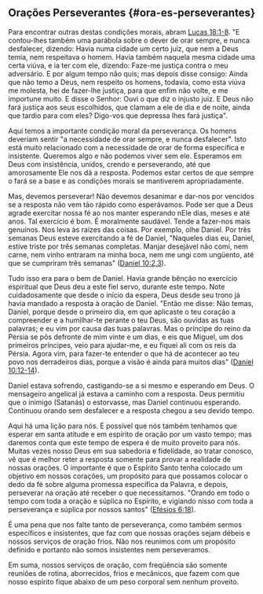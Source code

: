 ## Orações Perseverantes {#ora-es-perseverantes}

Para encontrar outras destas condições morais, abram [Lucas 18:1-8](http://bibliaonline.com.br/acf/lc/18/1-8). &quot;E contou-lhes também uma parábola sobre o dever de orar sempre, e nunca desfalecer, dizendo: Havia numa cidade um certo juiz, que nem a Deus temia, nem respeitava o homem. Havia também naquela mesma cidade uma certa viúva, e ia ter com ele, dizendo: Faze-me justiça contra o meu adversário. E por algum tempo não quis; mas depois disse consigo: Ainda que não temo a Deus, nem respeito os homens, todavia, como esta viúva me molesta, hei de fazer-lhe justiça, para que enfim não volte, e me importune muito. E disse o Senhor: Ouvi o que diz o injusto juiz. E Deus não fará justiça aos seus escolhidos, que clamam a ele de dia e de noite, ainda que tardio para com eles? Digo-vos que depressa lhes fará justiça&quot;.

Aqui temos a importante condição moral da perseverança. Os homens deveriam sentir &quot;a necessidade de orar sempre, e nunca desfalecer&quot;. Isto está muito relacionado com a necessidade de orar de forma específica e insistente. Queremos algo e não podemos viver sem ele. Esperamos em Deus com insistência, unidos, crendo e perseverando, até que amorosamente Ele nos dá a resposta. Podemos estar certos de que sempre o fará se a base e as condições morais se mantiverem apropriadamente.

Mas, devemos perseverar! Não devemos desanimar e dar-nos por vencidos se a resposta não vem tão rápido como esperávamos. Pode ser que a Deus agrade exercitar nossa fé ao nos manter esperando nEle dias, meses e até anos. Tal exercício é bom. É moralmente saudável. Tende a fazer-nos mais genuínos. Nos leva às raízes das coisas. Por exemplo, olhe Daniel. Por três semanas Deus esteve exercitando a fé de Daniel, &quot;Naqueles dias eu, Daniel, estive triste por três semanas completas. Manjar desejável não comi, nem carne, nem vinho entraram na minha boca, nem me ungi com ungüento, até que se cumpriram três semanas&quot; ([Daniel 10:2,3](http://bibliaonline.com.br/acf/dn/10/2,3)).

Tudo isso era para o bem de Daniel. Havia grande bênção no exercício espiritual que Deus deu a este fiel servo, durante este tempo. Note cuidadosamente que desde o início da espera, Deus desde seu trono já havia mandado a resposta à oração de Daniel. &quot;Então me disse: Não temas, Daniel, porque desde o primeiro dia, em que aplicaste o teu coração a compreender e a humilhar-te perante o teu Deus, são ouvidas as tuas palavras; e eu vim por causa das tuas palavras. Mas o príncipe do reino da Pérsia se pôs defronte de mim vinte e um dias, e eis que Miguel, um dos primeiros príncipes, veio para ajudar-me, e eu fiquei ali com os reis da Pérsia. Agora vim, para fazer-te entender o que há de acontecer ao teu povo nos derradeiros dias, porque a visão é ainda para muitos dias&quot; ([Daniel 10:12-14](http://bibliaonline.com.br/acf/dn/10/12-14)).

Daniel estava sofrendo, castigando-se a si mesmo e esperando em Deus. O mensageiro angelical já estava a caminho com a resposta. Deus permitiu que o inimigo (Satanás) o estorvasse, mas Daniel continuou esperando. Continuou orando sem desfalecer e a resposta chegou a seu devido tempo.

Aqui há uma lição para nós. É possível que nós também tenhamos que esperar em santa atitude e em espírito de oração por um vasto tempo; mas daremos conta que este tempo de espera é de muito proveito para nós. Muitas vezes nosso Deus em sua sabedoria e fidelidade, ao tratar conosco, vê que é melhor reter a resposta somente para provar a realidade de nossas orações. O importante é que o Espírito Santo tenha colocado um objetivo em nossos corações, um propósito para que possamos colocar o dedo da fé sobre alguma promessa específica da Palavra, e depois, perseverar na oração até receber o que necessitamos. &quot;Orando em todo o tempo com toda a oração e súplica no Espírito, e vigiando nisso com toda a perseverança e súplica por nossos santos&quot; ([Efésios 6:18](http://bibliaonline.com.br/acf/ef/6/18)).

É uma pena que nos falte tanto de perseverança, como também sermos específicos e insistentes, que faz com que nossas orações sejam débeis e nossos serviços de oração frios. Não nos reunimos com um propósito definido e portanto não somos insistentes nem perseveramos.

Em suma, nossos serviços de oração, com freqüência são somente reuniões de rotina, aborrecidos, frios e mecânicos, que fazem com que nosso espírito fique abaixo de um peso corporal sem nenhum proveito.